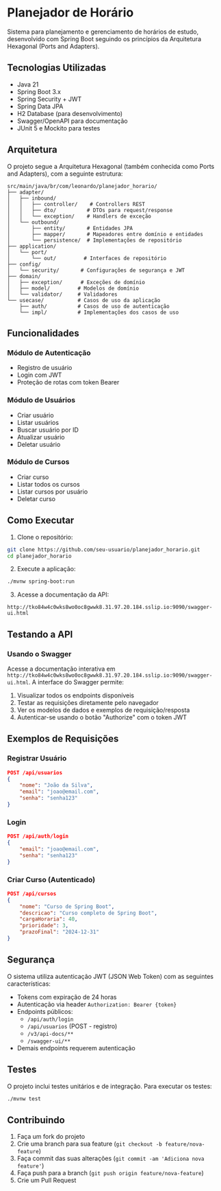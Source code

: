 # Planejador de Horário

Sistema para planejamento e gerenciamento de horários de estudo, desenvolvido com Spring Boot seguindo os princípios da Arquitetura Hexagonal (Ports and Adapters).

## Tecnologias Utilizadas

- Java 21
- Spring Boot 3.x
- Spring Security + JWT
- Spring Data JPA
- H2 Database (para desenvolvimento)
- Swagger/OpenAPI para documentação
- JUnit 5 e Mockito para testes

## Arquitetura

O projeto segue a Arquitetura Hexagonal (também conhecida como Ports and Adapters), com a seguinte estrutura:

```
src/main/java/br/com/leonardo/planejador_horario/
├── adapter/
│   ├── inbound/
│   │   ├── controller/    # Controllers REST
│   │   ├── dto/          # DTOs para request/response
│   │   └── exception/    # Handlers de exceção
│   └── outbound/
│       ├── entity/       # Entidades JPA
│       ├── mapper/       # Mapeadores entre domínio e entidades
│       └── persistence/  # Implementações de repositório
├── application/
│   └── port/
│       └── out/         # Interfaces de repositório
├── config/
│   └── security/       # Configurações de segurança e JWT
├── domain/
│   ├── exception/      # Exceções de domínio
│   ├── model/         # Modelos de domínio
│   └── validator/     # Validadores
└── usecase/           # Casos de uso da aplicação
    ├── auth/          # Casos de uso de autenticação
    └── impl/          # Implementações dos casos de uso
```

## Funcionalidades

### Módulo de Autenticação

- Registro de usuário
- Login com JWT
- Proteção de rotas com token Bearer

### Módulo de Usuários

- Criar usuário
- Listar usuários
- Buscar usuário por ID
- Atualizar usuário
- Deletar usuário

### Módulo de Cursos

- Criar curso
- Listar todos os cursos
- Listar cursos por usuário
- Deletar curso

## Como Executar

1. Clone o repositório:
```bash
git clone https://github.com/seu-usuario/planejador_horario.git
cd planejador_horario
```

2. Execute a aplicação:
```bash
./mvnw spring-boot:run
```

3. Acesse a documentação da API:
```
http://tko84w4c0wks8wo0oc8gwwk8.31.97.20.184.sslip.io:9090/swagger-ui.html
```

## Testando a API

### Usando o Swagger

Acesse a documentação interativa em `http://tko84w4c0wks8wo0oc8gwwk8.31.97.20.184.sslip.io:9090/swagger-ui.html`. A interface do Swagger permite:

1. Visualizar todos os endpoints disponíveis
2. Testar as requisições diretamente pelo navegador
3. Ver os modelos de dados e exemplos de requisição/resposta
4. Autenticar-se usando o botão "Authorize" com o token JWT

## Exemplos de Requisições

### Registrar Usuário

```json
POST /api/usuarios
{
    "nome": "João da Silva",
    "email": "joao@email.com",
    "senha": "senha123"
}
```

### Login

```json
POST /api/auth/login
{
    "email": "joao@email.com",
    "senha": "senha123"
}
```

### Criar Curso (Autenticado)

```json
POST /api/cursos
{
    "nome": "Curso de Spring Boot",
    "descricao": "Curso completo de Spring Boot",
    "cargaHoraria": 40,
    "prioridade": 3,
    "prazoFinal": "2024-12-31"
}
```

## Segurança

O sistema utiliza autenticação JWT (JSON Web Token) com as seguintes características:

- Tokens com expiração de 24 horas
- Autenticação via header `Authorization: Bearer {token}`
- Endpoints públicos:
  - `/api/auth/login`
  - `/api/usuarios` (POST - registro)
  - `/v3/api-docs/**`
  - `/swagger-ui/**`
- Demais endpoints requerem autenticação

## Testes

O projeto inclui testes unitários e de integração. Para executar os testes:

```bash
./mvnw test
```

## Contribuindo

1. Faça um fork do projeto
2. Crie uma branch para sua feature (`git checkout -b feature/nova-feature`)
3. Faça commit das suas alterações (`git commit -am 'Adiciona nova feature'`)
4. Faça push para a branch (`git push origin feature/nova-feature`)
5. Crie um Pull Request
